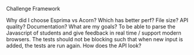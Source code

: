 Challenge Framework

Why did I choose Esprima vs Acorn? Which has better perf? File size? API 
quality? Documentation?
What are my goals? To be able to parse the Javascript of students and give 
feedback in real time / support modern browsers. The tests should not be 
blocking such that when new input is added, the tests are run again.
How does the API look?
